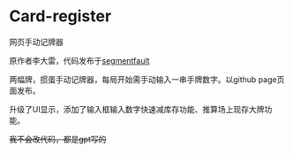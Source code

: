 # Card-register
网页手动记牌器

原作者李大雷，代码发布于[segmentfault](https://segmentfault.com/a/1190000022745788)

两幅牌，掼蛋手动记牌器，每局开始需手动输入一串手牌数字。以github page页面发布。

升级了UI显示，添加了输入框输入数字快速减库存功能、推算场上现存大牌功能。

~~我不会改代码，都是gpt写的~~
